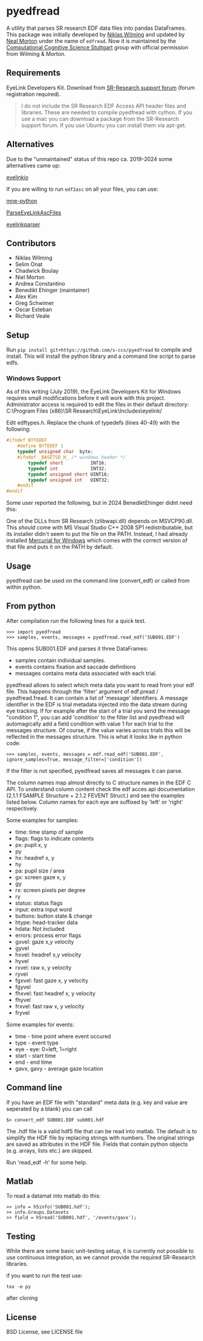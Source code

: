 # pyedfread


A utility that parses SR research EDF data files into pandas DataFrames.
This package was initially developed by [Niklas Wilming](https://github.com/nwilming/) and updated by [Neal Morton](https://github.com/mortonne/) under the name of `edfread`. Now it is maintained by the [Computational Cognitive Science Stuttgart](www.s-ccs.de) group with official permission from Wilming & Morton.

## Requirements


EyeLink Developers Kit. Download from [SR-Research support forum](https://www.sr-support.com/forum/downloads/eyelink-display-software)
 (forum registration required).

 > I do not include the SR Research EDF Access API header files and libraries.
 > These are needed to compile pyedfread with cython. If you use a mac you can
 > download a package from the SR-Research support forum. If you use Ubuntu you
 > can install them via apt-get.
 

## Alternatives
Due to the "unmaintained" status of this repo ca. 2019-2024 some alternatives came up:

[eyelinkio](https://github.com/scott-huberty/eyelinkio)

If you are willing to run `edf2asc` on all your files, you can use:

[mne-python](https://mne.tools/stable/auto_tutorials/io/70_reading_eyetracking_data.html)

[ParseEyeLinkAscFiles](https://github.com/djangraw/ParseEyeLinkAscFiles)

[eyelinkparser](https://github.com/open-cogsci/eyelinkparser)

## Contributors
- Niklas Wilming
- Selim Onat
- Chadwick Boulay
- Niel Morton
- Andrea Constantino
- Benedikt Ehinger (maintainer)
- Alex Kim
- Greg Schwimer
- Oscar Esteban
- Richard Veale

## Setup

Run  `pip install git+https://github.com/s-ccs/pyedfread` to compile and install. This will install the
python library and a command line script to parse edfs.


### Windows Support
As of this writing (July 2019), the EyeLink Developers Kit for Windows requires small modifications
before it will work with this project. Administrator access is required to edit the files
in their default directory: C:\Program Files (x86)\SR Research\EyeLink\Includes\eyelink/

Edit edftypes.h. Replace the chunk of typedefs (lines 40-49) with the following:
```C
#ifndef BYTEDEF
	#define BYTEDEF 1
	typedef unsigned char  byte;
	#ifndef _BASETSD_H_ /* windows header */
		typedef short          INT16;
		typedef int            INT32;
		typedef unsigned short UINT16;
		typedef unsigned int   UINT32;
	#endif
#endif
```

Some user reported the following, but in 2024 BenediktEhinger didnt need this:

One of the DLLs from SR Research (zlibwapi.dll) depends on MSVCP90.dll.
This _should_ come with MS Visual Studio C++ 2008 SP1 redistributable, but its installer didn't seem to put the file on the PATH.
Instead, I had already installed [Mercurial for Windows](https://www.mercurial-scm.org/release/windows/mercurial-4.9.1-x64.msi)
which comes with the correct version of that file and puts it on the PATH by default.

 
## Usage

pyedfread can be used on the command line (convert_edf) or called from
within python.

## From python

After compilation run the following lines for a quick test.

    >>> import pyedfread
    >>> samples, events, messages = pyedfread.read_edf('SUB001.EDF')

This opens SUB001.EDF and parses it three DataFrames:

 - samples contain individual samples.
 - events contains fixation and saccade definitions
 - messages contains meta data associated with each trial.

pyedfread allows to select which meta data you want to read from your edf file.
This happens through the 'filter' argument of edf.pread / pyedfread.fread. It can
contain a list of 'message' identifiers. A message identifier in the EDF is
trial metadata injected into the data stream during eye tracking. If
for example after the start of a trial you send the message "condition 1", you
can add 'condition' to the filter list and pyedfread will automagically add a
field condition with value 1 for each trial to the messages structure. Of course,
if the value varies across trials this will be reflected in the messages
structure. This is what it looks like in python code:

	>>> samples, events, messages = edf.read_edf('SUB001.EDF', ignore_samples=True, message_filter=['condition'])

If the filter is not specified, pyedfread saves all messages it can parse.

The column names map almost directly to C structure names in the EDF C API. To
understand column content check the edf acces api documentation (2.1.1 FSAMPLE
Structure + 2.1.2 FEVENT Struct.) and see the examples listed below. Column names
for each eye are suffixed by 'left' or 'right' respectively.

Some examples for samples:

- time: time stamp of sample
- flags: flags to indicate contents
- px: pupil x, y
- py
- hx: headref x, y
- hy
- pa: pupil size / area
- gx: screen gaze x, y
- gy
- rx: screen pixels per degree
- ry
- status: status flags
- input: extra input word
- buttons: button state & change
- htype: head-tracker data
- hdata: Not included
- errors: process error flags
- gxvel: gaze x,y velocity
- gyvel
- hxvel: headref x,y velocity
- hyvel
- rxvel: raw x, y velocity
- ryvel
- fgxvel: fast gaze x, y velocity
- fgyvel
- fhxvel: fast headref x, y velocity
- fhyvel
- frxvel: fast raw x, y velocity
- fryvel

Some examples for events:

 - time - time point where event occured
 - type - event type
 - eye - eye: 0=left, 1=right
 - start - start time
 - end - end time
 - gavx, gavy -  average gaze location


## Command line


If you have an EDF file with "standard" meta data (e.g. key and value are seperated by a
blank) you can call

	$> convert_edf SUB001.EDF sub001.hdf

The .hdf file is a valid hdf5 file that can be read into matlab. The default is
to simplify the HDF file by replacing strings with numbers. The original strings
are saved as attributes in the HDF file. Fields that contain python objects (e.g.
arrays, lists etc.) are skipped.

Run 'read_edf -h' for some help.


## Matlab


To read a datamat into matlab do this:

    >> info = h5info('SUB001.hdf');
    >> info.Groups.Datasets
    >> field = h5read('SUB001.hdf', '/events/gavx');


## Testing
While there are some basic unit-testing setup, it is currently not possible to use continuous integration, as we cannot provide the required SR-Research libraries.

if you want to run the test use:

`tox -e py`

after cloning

## License


BSD License, see LICENSE file
